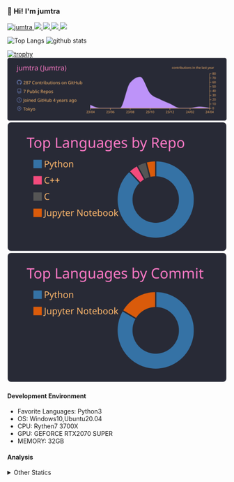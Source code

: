 ### 👋 Hi! I'm jumtra
<p align="left"> 
  <a href="https://github.com/jumtra/jumtra/">
    <img src="https://komarev.com/ghpvc/?username=jumtra" alt="jumtra" />
  </a>
  <a href="http://twitter.com/Jumtra1">
    <img height="20" src="https://img.shields.io/twitter/follow/Jumtra1?label=Twitter&logo=twitter&style=flat" />
  </a>
  <a href="https://github.com/jumtra">
    <img height="20" src="https://img.shields.io/github/followers/jumtra?label=follow&logo=github&style=flat" />
  </a>
  <a href="http://qiita.com/Jumtra">
    <img height="20" src="https://qiita-badge.apiapi.app/s/Jumtra/posts.svg" />
  </a>
  <a href="http://qiita.com/Jumtra">
    <img height="20" src="https://qiita-badge.apiapi.app/s/Jumtra/contributions.svg" />
  </a>
</p>

<p align="left"> 
  <img alt="Top Langs" height="150px" src="https://github-readme-stats.vercel.app/api/top-langs/?username=jumtra&layout=compact&count_private=true&show_icons=true&show_icons=true&theme=onedark" />
  <img alt="github stats" height="150px" src="https://github-readme-stats.vercel.app/api?username=jumtra&count_private=true&show_icons=true&show_icons=true&theme=onedark" />
</p>

[![trophy](https://github-profile-trophy.vercel.app/?username=jumtra&theme=gruvbox)](https://github.com/ryo-ma/github-profile-trophy)
[![](https://raw.githubusercontent.com/jumtra/jumtra/master/profile-summary-card-output/dracula/0-profile-details.svg)](https://github.com/vn7n24fzkq/github-profile-summary-cards)
[![](https://raw.githubusercontent.com/jumtra/jumtra/master/profile-summary-card-output/dracula/1-repos-per-language.svg)](https://github.com/vn7n24fzkq/github-profile-summary-cards)
[![](https://raw.githubusercontent.com/jumtra/jumtra/master/profile-summary-card-output/dracula/2-most-commit-language.svg)](https://github.com/vn7n24fzkq/github-profile-summary-cards)


#### Development Environment

- Favorite Languages: Python3
- OS: Windows10,Ubuntu20.04
- CPU: Rythen7 3700X
- GPU: GEFORCE RTX2070 SUPER
- MEMORY: 32GB

#### Analysis
<details>
  <summary>Other Statics</summary>
<!--START_SECTION:waka-->
![Code Time](http://img.shields.io/badge/Code%20Time-241%20hrs%2022%20mins-blue)

![Profile Views](http://img.shields.io/badge/Profile%20Views-1-blue)

**🐱 My GitHub Data** 

> 📦 404.5 kB Used in GitHub's Storage 
 > 
> 💼 Opted to Hire
 > 
> 📜 10 Public Repositories 
 > 
> 🔑 21 Private Repositories 
 > 
**I'm an Early 🐤** 

```text
🌞 Morning                99 commits          ████░░░░░░░░░░░░░░░░░░░░░   17.74 % 
🌆 Daytime                210 commits         █████████░░░░░░░░░░░░░░░░   37.63 % 
🌃 Evening                220 commits         ██████████░░░░░░░░░░░░░░░   39.43 % 
🌙 Night                  29 commits          █░░░░░░░░░░░░░░░░░░░░░░░░   05.20 % 
```
📅 **I'm Most Productive on Wednesday** 

```text
Monday                   78 commits          ███░░░░░░░░░░░░░░░░░░░░░░   13.98 % 
Tuesday                  92 commits          ████░░░░░░░░░░░░░░░░░░░░░   16.49 % 
Wednesday                103 commits         █████░░░░░░░░░░░░░░░░░░░░   18.46 % 
Thursday                 71 commits          ███░░░░░░░░░░░░░░░░░░░░░░   12.72 % 
Friday                   62 commits          ███░░░░░░░░░░░░░░░░░░░░░░   11.11 % 
Saturday                 100 commits         ████░░░░░░░░░░░░░░░░░░░░░   17.92 % 
Sunday                   52 commits          ██░░░░░░░░░░░░░░░░░░░░░░░   09.32 % 
```


📊 **This Week I Spent My Time On** 

```text
🕑︎ Time Zone: Asia/Tokyo

💬 Programming Languages: 
Python                   29 hrs 30 mins      ██████████████████████░░░   86.64 % 
YAML                     3 hrs 15 mins       ██░░░░░░░░░░░░░░░░░░░░░░░   09.57 % 
Text                     18 mins             ░░░░░░░░░░░░░░░░░░░░░░░░░   00.92 % 
CSV                      15 mins             ░░░░░░░░░░░░░░░░░░░░░░░░░   00.76 % 
JSON                     14 mins             ░░░░░░░░░░░░░░░░░░░░░░░░░   00.69 % 

🔥 Editors: 
VS Code                  34 hrs 3 mins       █████████████████████████   100.00 % 

🐱‍💻 Projects: 
geekly-llm-job-offer     34 hrs 3 mins       █████████████████████████   100.00 % 

💻 Operating System: 
Windows                  34 hrs 3 mins       █████████████████████████   100.00 % 
```

**I Mostly Code in Python** 

```text
Python                   27 repos            ██████████████████████░░░   87.10 % 
Jupyter Notebook         2 repos             ██░░░░░░░░░░░░░░░░░░░░░░░   06.45 % 
C                        1 repo              █░░░░░░░░░░░░░░░░░░░░░░░░   03.23 % 
C++                      1 repo              █░░░░░░░░░░░░░░░░░░░░░░░░   03.23 % 
```



**Timeline**

![Lines of Code chart](https://raw.githubusercontent.com/jumtra/jumtra/master/assets/bar_graph.png)


 Last Updated on 02/04/2024 19:34:13 UTC
<!--END_SECTION:waka-->
 </details>
